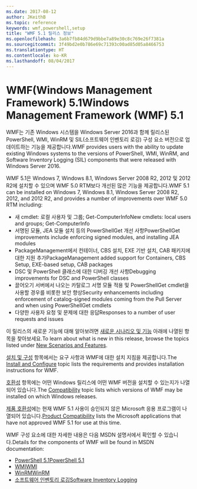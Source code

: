 ```yaml
---
ms.date: 2017-08-12
author: JKeithB
ms.topic: reference
keywords: wmf,powershell,setup
title: "WMF 5.1 릴리스 정보"
ms.openlocfilehash: 3a6b7fb84d679d9bbe7a89e30c8c769e26f7381a
ms.sourcegitcommit: 3f49bd2e0b786e69c71393c00ad85d05a8466753
ms.translationtype: HT
ms.contentlocale: ko-KR
ms.lasthandoff: 08/04/2017
---
```

# <a name="windows-management-framework-wmf-51"></a><span data-ttu-id="73719-103">WMF(Windows Management Framework) 5.1</span><span class="sxs-lookup"><span data-stu-id="73719-103">Windows Management Framework (WMF) 5.1</span></span> #

<span data-ttu-id="73719-104">WMF는 기존 Windows 시스템을 Windows Server 2016과 함께 릴리스된 PowerShell, WMI, WinRM 및 SIL(소프트웨어 인벤토리 로깅) 구성 요소 버전으로 업데이트하는 기능을 제공합니다.</span><span class="sxs-lookup"><span data-stu-id="73719-104">WMF provides users with the ability to update existing Windows systems to the versions of PowerShell, WMI, WinRM, and Software Inventory Logging (SIL) components that were released with Windows Server 2016.</span></span> 

<span data-ttu-id="73719-105">WMF 5.1은 Windows 7, Windows 8.1, Windows Server 2008 R2, 2012 및 2012 R2에 설치할 수 있으며 WMF 5.0 RTM보다 개선된 많은 기능을 제공합니다.</span><span class="sxs-lookup"><span data-stu-id="73719-105">WMF 5.1 can be installed on Windows 7, Windows 8.1, Windows Server 2008 R2, 2012, and 2012 R2, and provides a number of improvements over WMF 5.0 RTM including:</span></span>

- <span data-ttu-id="73719-106">새 cmdlet: 로컬 사용자 및 그룹; Get-ComputerInfo</span><span class="sxs-lookup"><span data-stu-id="73719-106">New cmdlets: local users and groups; Get-ComputerInfo</span></span>
- <span data-ttu-id="73719-107">서명된 모듈, JEA 모듈 설치 등의 PowerShellGet 개선 사항</span><span class="sxs-lookup"><span data-stu-id="73719-107">PowerShellGet improvements include enforcing signed modules, and installing JEA modules</span></span>
- <span data-ttu-id="73719-108">PackageManagement에서 컨테이너, CBS 설치, EXE 기반 설치, CAB 패키지에 대한 지원 추가</span><span class="sxs-lookup"><span data-stu-id="73719-108">PackageManagement added support for Containers, CBS Setup, EXE-based setup, CAB packages</span></span>
- <span data-ttu-id="73719-109">DSC 및 PowerShell 클래스에 대한 디버깅 개선 사항</span><span class="sxs-lookup"><span data-stu-id="73719-109">Debugging improvements for DSC and PowerShell classes</span></span>
- <span data-ttu-id="73719-110">끌어오기 서버에서 나오는 카탈로그 서명 모듈 적용 및 PowerShellGet cmdlet을 사용할 경우를 비롯한 보안 향상</span><span class="sxs-lookup"><span data-stu-id="73719-110">Security enhancements including enforcement of catalog-signed modules coming from the Pull Server and when using PowerShellGet cmdlets</span></span>
- <span data-ttu-id="73719-111">다양한 사용자 요청 및 문제에 대한 응답</span><span class="sxs-lookup"><span data-stu-id="73719-111">Responses to a number of user requests and issues</span></span>

<span data-ttu-id="73719-112">이 릴리스의 새로운 기능에 대해 알아보려면 [새로운 시나리오 및 기능](https://docs.microsoft.com/en-us/powershell/wmf/5.1/scenarios-features) 아래에 나열된 항목을 찾아보세요.</span><span class="sxs-lookup"><span data-stu-id="73719-112">To learn about what is new in this release, browse the topics listed under [New Scenarios and Features](https://docs.microsoft.com/en-us/powershell/wmf/5.1/scenarios-features).</span></span> 

<span data-ttu-id="73719-113">[설치 및 구성](https://docs.microsoft.com/en-us/powershell/wmf/5.1/install-configure) 항목에서는 요구 사항과 WMF에 대한 설치 지침을 제공합니다.</span><span class="sxs-lookup"><span data-stu-id="73719-113">The [Install and Configure](https://docs.microsoft.com/en-us/powershell/wmf/5.1/install-configure) topic lists the requirements and provides installation instructions for WMF.</span></span> 

<span data-ttu-id="73719-114">[호환성](https://docs.microsoft.com/en-us/powershell/wmf/5.1/compatibility) 항목에는 어떤 Windows 릴리스에 어떤 WMF 버전을 설치할 수 있는지가 나열되어 있습니다.</span><span class="sxs-lookup"><span data-stu-id="73719-114">The [Compatibility](https://docs.microsoft.com/en-us/powershell/wmf/5.1/compatibility) topic lists which versions of WMF may be installed on which Windows releases.</span></span> 

<span data-ttu-id="73719-115">[제품 호환성](https://docs.microsoft.com/en-us/powershell/wmf/5.1/productincompat)에는 현재 WMF 5.1 사용이 승인되지 않은 Microsoft 응용 프로그램이 나열되어 있습니다.</span><span class="sxs-lookup"><span data-stu-id="73719-115">[Product Compatibility](https://docs.microsoft.com/en-us/powershell/wmf/5.1/productincompat) lists the Microsoft applications that have not approved WMF 5.1 for use at this time.</span></span> 

<span data-ttu-id="73719-116">WMF 구성 요소에 대한 자세한 내용은 다음 MSDN 설명서에서 확인할 수 있습니다.</span><span class="sxs-lookup"><span data-stu-id="73719-116">Details for the components of WMF will be found in MSDN documentation:</span></span>

- [<span data-ttu-id="73719-117">PowerShell 5.1</span><span class="sxs-lookup"><span data-stu-id="73719-117">PowerShell 5.1</span></span>](https://docs.microsoft.com/en-us/powershell/) 
- [<span data-ttu-id="73719-118">WMI</span><span class="sxs-lookup"><span data-stu-id="73719-118">WMI</span></span>](https://msdn.microsoft.com/en-us/library/jj152383(v=vs.85).aspx)
- [<span data-ttu-id="73719-119">WinRM</span><span class="sxs-lookup"><span data-stu-id="73719-119">WinRM</span></span>](https://msdn.microsoft.com/en-us/library/aa384426(v=vs.85).aspx)
- [<span data-ttu-id="73719-120">소프트웨어 인벤토리 로깅</span><span class="sxs-lookup"><span data-stu-id="73719-120">Software Inventory Logging</span></span>](https://technet.microsoft.com/en-us/library/dn383584(v=ws.11).aspx)

